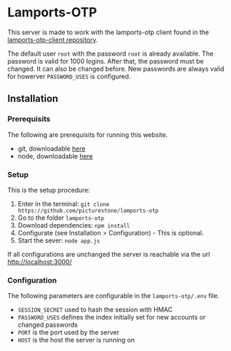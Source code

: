 # Lamports-OTP

This server is made to work with the lamports-otp client found in the [lamports-otp-client repository](https://github.com/picturestone/lamports-otp-client).

The default user `root` with the password `root` is already available. The password is valid for 1000 logins. After that, the password must be changed. It can also be changed before. New passwords are always valid for howerver `PASSWORD_USES` is configured.

## Installation

### Prerequisits

The following are prerequisits for running this website.

* git, downloadable [here](https://git-scm.com/downloads)
* node, downloadable [here](https://nodejs.org/en/download)

### Setup

This is the setup procedure:

1. Enter in the terminal: `git clone https://github.com/picturestone/lamports-otp`
1. Go to the folder `lamports-otp`
1. Download dependencies: `npm install`
1. Configurate (see Installation > Configuration) - This is optional.
1. Start the sever: `node app.js`

If all configurations are unchanged the server is reachable via the url [http://localhost:3000/](http://localhost:3000/)

### Configuration

The following parameters are configurable in the `lamports-otp/.env` file.

* `SESSION_SECRET` used to hash the session with HMAC
* `PASSWORD_USES` defines the index initially set for new accounts or changed passwords
* `PORT` is the port used by the server
* `HOST` is the host the server is running on
